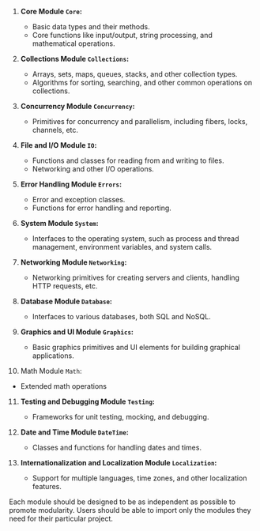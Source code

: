 1. **Core Module `Core`:**
   - Basic data types and their methods.
   - Core functions like input/output, string processing, and mathematical operations.
   
2. **Collections Module `Collections`:**
   - Arrays, sets, maps, queues, stacks, and other collection types.
   - Algorithms for sorting, searching, and other common operations on collections.
   
3. **Concurrency Module `Concurrency`:**
   - Primitives for concurrency and parallelism, including fibers, locks, channels, etc.
   
4. **File and I/O Module `IO`:**
   - Functions and classes for reading from and writing to files.
   - Networking and other I/O operations.
   
5. **Error Handling Module `Errors`:**
   - Error and exception classes.
   - Functions for error handling and reporting.
   
6. **System Module `System`:**
   - Interfaces to the operating system, such as process and thread management, environment variables, and system calls.
   
7. **Networking Module `Networking`:**
   - Networking primitives for creating servers and clients, handling HTTP requests, etc.
   
8. **Database Module `Database`:**
   - Interfaces to various databases, both SQL and NoSQL.
   
9. **Graphics and UI Module `Graphics`:**
   - Basic graphics primitives and UI elements for building graphical applications.

10. Math Module `Math`:
  - Extended math operations

11. **Testing and Debugging Module `Testing`:**
    - Frameworks for unit testing, mocking, and debugging.
   
12. **Date and Time Module `DateTime`:**
    - Classes and functions for handling dates and times.
   
13. **Internationalization and Localization Module `Localization`:**
    - Support for multiple languages, time zones, and other localization features.


Each module should be designed to be as independent as possible to promote modularity. Users should be able to import only the modules they need for their particular project.